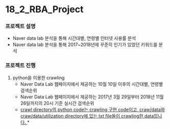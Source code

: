 # 18_2_RBA_Project
### 프로젝트 설명
 - Naver data lab 분석을 통해 시간대별, 연령별 인터넷 사용률 분석
 - Naver data lab 분석을 통해 2017~2018년에 꾸준히 인기가 있었던 키워드를 분석

### 프로젝트 진행
1. python을 이용한 crawling
	- Naver Data Lab 웹페이지에서 제공하는 10월 10일 이후의 시간대별, 연령별 검색순위
	- Naver Data Lab 웹페이지에서 제공하는 2017년 3월 29일부터 2018년 11월 26일까지의 20시 기준 실시간 검색순위
	* <u> crawl directory의 python code는 crawling 구현 code이고, craw/data와 craw/data/utilization directory에 있는 txt file들이 crawling한 data입니다. </u> *

